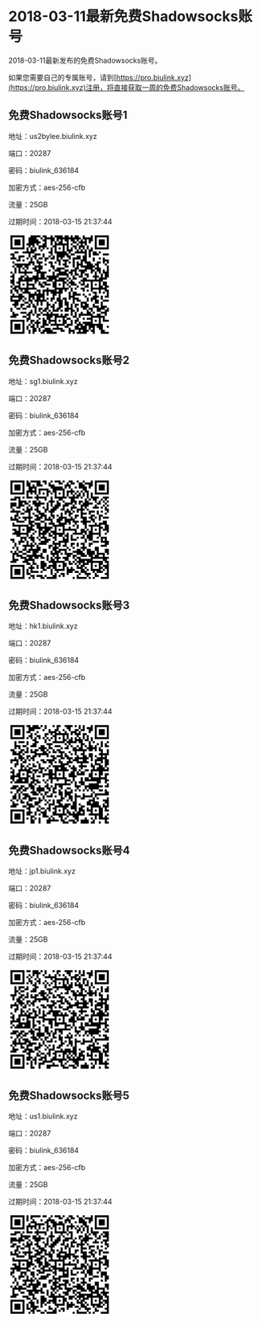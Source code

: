 # 2018-03-11最新免费Shadowsocks账号

2018-03-11最新发布的免费Shadowsocks账号。

如果您需要自己的专属账号，请到[https://pro.biulink.xyz](https://pro.biulink.xyz)注册，将直接获取一周的免费Shadowsocks账号。

## 免费Shadowsocks账号1

地址：us2bylee.biulink.xyz

端口：20287

密码：biulink_636184

加密方式：aes-256-cfb

流量：25GB

过期时间：2018-03-15 21:37:44

![二维码](qrcode/a24b5642-70ab-4d2b-8c9c-fce904503e38.png)

## 免费Shadowsocks账号2

地址：sg1.biulink.xyz

端口：20287

密码：biulink_636184

加密方式：aes-256-cfb

流量：25GB

过期时间：2018-03-15 21:37:44

![二维码](qrcode/4d8652e7-a38e-4ec8-a88e-b8c6367515c1.png)

## 免费Shadowsocks账号3

地址：hk1.biulink.xyz

端口：20287

密码：biulink_636184

加密方式：aes-256-cfb

流量：25GB

过期时间：2018-03-15 21:37:44

![二维码](qrcode/c89925da-db3d-4afc-80c1-949a09d62668.png)

## 免费Shadowsocks账号4

地址：jp1.biulink.xyz

端口：20287

密码：biulink_636184

加密方式：aes-256-cfb

流量：25GB

过期时间：2018-03-15 21:37:44

![二维码](qrcode/f5fe4694-ee20-4342-9cae-296bc255ccb6.png)

## 免费Shadowsocks账号5

地址：us1.biulink.xyz

端口：20287

密码：biulink_636184

加密方式：aes-256-cfb

流量：25GB

过期时间：2018-03-15 21:37:44

![二维码](qrcode/715ab200-9a48-4861-be4b-248335132f6a.png)

